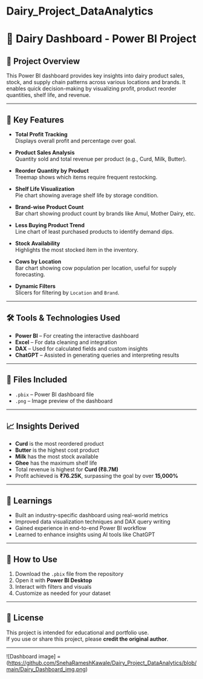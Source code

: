 # Dairy_Project_DataAnalytics
# 🥛 Dairy Dashboard - Power BI Project

## 📌 Project Overview
This Power BI dashboard provides key insights into dairy product sales, stock, and supply chain patterns across various locations and brands. It enables quick decision-making by visualizing profit, product reorder quantities, shelf life, and revenue.

---

## 🧩 Key Features

- **Total Profit Tracking**  
  Displays overall profit and percentage over goal.

- **Product Sales Analysis**  
  Quantity sold and total revenue per product (e.g., Curd, Milk, Butter).

- **Reorder Quantity by Product**  
  Treemap shows which items require frequent restocking.

- **Shelf Life Visualization**  
  Pie chart showing average shelf life by storage condition.

- **Brand-wise Product Count**  
  Bar chart showing product count by brands like Amul, Mother Dairy, etc.

- **Less Buying Product Trend**  
  Line chart of least purchased products to identify demand dips.

- **Stock Availability**  
  Highlights the most stocked item in the inventory.

- **Cows by Location**  
  Bar chart showing cow population per location, useful for supply forecasting.

- **Dynamic Filters**  
  Slicers for filtering by `Location` and `Brand`.

---

## 🛠️ Tools & Technologies Used

- **Power BI** – For creating the interactive dashboard  
- **Excel** – For data cleaning and integration  
- **DAX** – Used for calculated fields and custom insights  
- **ChatGPT** – Assisted in generating queries and interpreting results

---

## 📁 Files Included

- `.pbix` – Power BI dashboard file  
- `.png` – Image preview of the dashboard

---

## 📈 Insights Derived

- **Curd** is the most reordered product  
- **Butter** is the highest cost product  
- **Milk** has the most stock available  
- **Ghee** has the maximum shelf life  
- Total revenue is highest for **Curd (₹8.7M)**  
- Profit achieved is **₹76.25K**, surpassing the goal by over **15,000%**

---

## 🧠 Learnings

- Built an industry-specific dashboard using real-world metrics  
- Improved data visualization techniques and DAX query writing  
- Gained experience in end-to-end Power BI workflow  
- Learned to enhance insights using AI tools like ChatGPT

---

## 📌 How to Use

1. Download the `.pbix` file from the repository  
2. Open it with **Power BI Desktop**  
3. Interact with filters and visuals  
4. Customize as needed for your dataset

---

## 📜 License

This project is intended for educational and portfolio use.  
If you use or share this project, please **credit the original author**.

---
![Dashboard image] = (https://github.com/SnehaRameshKawale/Dairy_Project_DataAnalytics/blob/main/Dairy_Dashboard_img.png)

